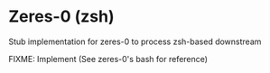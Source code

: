 # Zeres-0 (zsh)

Stub implementation for zeres-0 to process zsh-based downstream

FIXME: Implement (See zeres-0's bash for reference)
